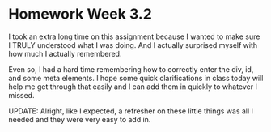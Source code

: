 # Homework Week 3.2

I took an extra long time on this assignment because I wanted to make sure I TRULY 
understood what I was doing. And I actually surprised myself with how much I actually remembered.

Even so, I had a hard time remembering how to correctly enter the div, id, and some meta elements. 
I hope some quick clarifications in class today will help me get through that easily and I can add them in quickly 
to whatever I missed.

UPDATE:
Alright, like I expected, a refresher on these little things was all I needed and they were very easy to add in.
